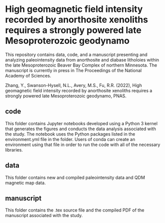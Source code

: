 # High geomagnetic field intensity recorded by anorthosite xenoliths requires a strongly powered late Mesoproterozoic geodynamo
This repository contains data, code, and a manuscript presenting and analyzing paleointensity data from anorthosite and diabase litholoies within the late Mesoproterozoic Beaver Bay Complex of northern Minnesota. The manuscript is currently in press in The Proceedings of the National Academy of Sciences. 

Zhang, Y., Swanson-Hysell, N.L., Avery, M.S., Fu, R.R. (2022), High geomagnetic field intensity recorded by anorthosite xenoliths requires a strongly powered late Mesoproterozoic geodynamo, PNAS. 

## code

This folder contains Jupyter notebooks developed using a Python 3 kernel that generates the figures and conducts the data analysis associated with the study. The notebook uses the Python packages listed in the environment.yml file in the folder. Users of conda can create an environment using that file in order to run the code with all of the necessary libraries.

## data

This folder contains new and compiled paleointensity data and QDM magnetic map data.

## manuscript

This folder contains the .tex source file and the compiled PDF of the manuscript associated with the study.
